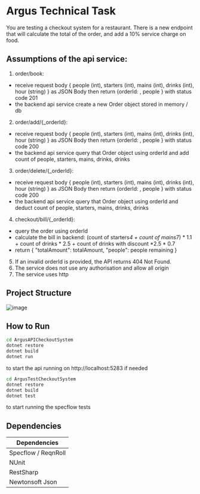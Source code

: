 # Argus Technical Task
You are testing a checkout system for a restaurant. There is a new endpoint that will calculate the total of the order, and add a 10% service charge on food.

## Assumptions of the api service: 
1. order/book:
- receive request body {
     people (int),
     starters (int),
     mains (int),
     drinks (int),
     hour (string) 
} as JSON Body then return {orderId: <some id>, people } with status code 201
- the backend api service create a new Order object stored in memory / db

2. order/add/{_orderId}:
- receive request body {
     people (int),
     starters (int),
     mains (int),
     drinks (int),
     hour (string) 
} as JSON Body then return {orderId: <some id>, people } with status code 200
- the backend api service query that Order object using orderId and add count of people, starters, mains, drinks, drinks 

3. order/delete/{_orderId}:
- receive request body {
     people (int),
     starters (int),
     mains (int),
     drinks (int),
     hour (string) 
} as JSON Body then return {orderId: <some id>, people } with status code 200
- the backend api service query that Order object using orderId and deduct count of people, starters, mains, drinks, drinks 

4. checkout/bill/{_orderId}:
- query the order using orderId 
- calculate the bill in backend: (count of starters*4 + count of mains*7) * 1.1 + count of drinks * 2.5 + count of drinks with discount *2.5 * 0.7
- return { "totalAmount": totalAmount, "people": people remaining }

5. If an invalid orderId is provided, the API returns 404 Not Found.
6. The service does not use any authorisation and allow all origin
7. The service uses http


## Project Structure
![image](https://github.com/user-attachments/assets/b0b6145f-7030-4fda-9958-72ad47d03362)

## How to Run
```sh
cd ArgusAPICheckoutSystem
dotnet restore
dotnet build
dotnet run 
```
to start the api running on http://localhost:5283 if needed

```sh
cd ArgusTestCheckoutSystem
dotnet restore
dotnet build
dotnet test
```
to start running the specflow tests

## Dependencies 

| Dependencies |  
| ------ | 
| Specflow / ReqnRoll| 
| NUnit |
| RestSharp |
| Newtonsoft Json | 

